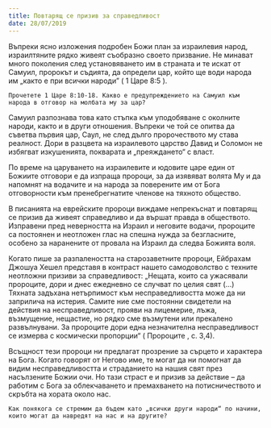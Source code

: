 ```yaml
---
title: Повтарящ се призив за справедливост
date: 28/07/2019
---
```


Въпреки ясно изложения подробен Божи план за израилевия народ, израилтяните рядко живеят съобразно своето призвание. Не минават много поколения след установяването им в страната и те искат от Самуил, пророкът и съдията, да определи цар, който ще води народа им „както е при всички народи” ( 1 Царе 8:5 ).

`Прочетете 1 Царе 8:10-18. Какво е предупреждението на Самуил към народа в отговор на молбата му за цар?`

Самуил разпознава това като стъпка към уподобяване с околните народи, както и в други отношения. Въпреки че той се опитва да съветва първия цар, Саул, не след дълго пророчеството му става реалност. Дори в разцвета на израилевото царство Давид и Соломон не избягват изкушенията, покварата и „преяждането“ с власт.

По време на царуването на израилевите и юдовите царе един от Божиите отговори е да изпраща пророци, за да изявяват волята Му и да напомнят на водачите и на народа за поверените им от Бога отговорности към пренебрегнатите членове на тяхното общество.

В писанията на еврейските пророци виждаме непрекъснат и повтарящ се призив да живеят справедливо и да вършат правда в обществото. Изправени пред неверността на Израил и неговите водачи, пророците са постоянен и неотложен глас на спешна нужда за безгласните, особено за наранените от провала на Израил да следва Божията воля.

Когато пише за разпалеността на старозаветните пророци, Ейбрахам Джошуа Хешел представя в контраст нашето самодоволство с техните неотложни призиви за справедливост: „Нещата, които са ужасявали пророците, дори и днес ежедневно се случват по целия свят (...) Тяхната задъхана нетърпимост към несправедливостта може да ни заприлича на истерия. Самите ние сме постоянни свидетели на действия на несправедливост, прояви на лицемерие, лъжа, възмущение, нещастие, но рядко сме възмутени или прекалено развълнувани. За пророците дори една незначителна несправедливост се измерва с космически пропорции“ ( Пророците , с. 3,4).

Всъщност тези пророци ни предлагат прозрение за сърцето и характера на Бога. Когато говорят от Негово име, те могат да ни помогнат да видим несправедливостта и страданието на нашия свят през насълзените Божии очи. Но тази страст е и призив за действие – да работим с Бога за облекчаването и премахването на потисничеството и скръбта на хората около нас.

`Как понякога се стремим да бъдем като „всички други народи“ по начини, които могат да навредят на нас и на другите?`
